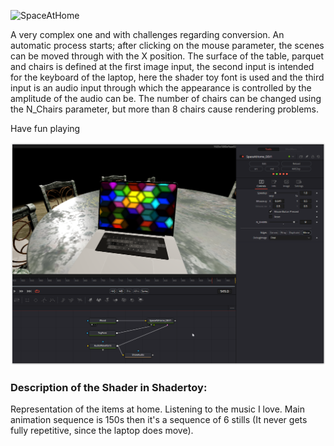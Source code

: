 ![SpaceAtHome](https://github.com/nmbr73/Shaderfuse/assets/78935215/be61cfce-b844-406b-af44-30c9a5a78532)

A very complex one and with challenges regarding conversion.
An automatic process starts; after clicking on the mouse parameter, the scenes can be moved through with the X position. The surface of the table, parquet and chairs is defined at the first image input, the second input is intended for the keyboard of the laptop, here the shader toy font is used and the third input is an audio input through which the appearance is controlled by the amplitude of the audio can be.
The number of chairs can be changed using the N_Chairs parameter, but more than 8 chairs cause rendering problems.

Have fun playing

[![Thumbnail](SpaceAtHome_screenshot.png)](SpaceAtHome.fuse)

### Description of the Shader in Shadertoy:
Representation of the items at home. Listening to the music I love.
Main animation sequence is 150s then it's a sequence of 6 stills (It never gets fully repetitive, since the laptop does move).